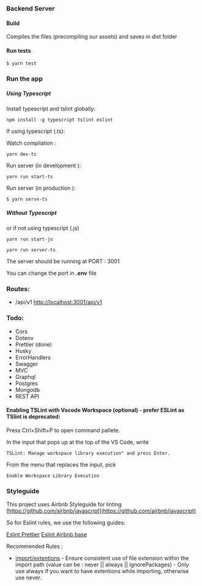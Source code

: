 ### Backend Server

#### Build

Compiles the files (precompiling our assets) and saves in dist folder

#### Run tests

`$ yarn test`

### Run the app

##### Using Typescript

Install typescript and tslint globally:

`npm install -g typescript tslint eslint`

If using typescript (.ts):

Watch compilation :

`yarn dev-ts`

Run server (in development ):

`yarn run start-ts`

Run server (in production ):

`$ yarn serve-ts`


##### Without Typescript

or if not using typescript (.js)

`yarn run start-js`

`yarn run server-ts`


The server should be running at PORT : 3001

You can change the port in **.env** file

### Routes:

- /api/v1 [http://localhost:3001/api/v1](http://localhost:3001/api/v1)

### Todo:

- Cors
- Dotenv
- Prettier (done)
- Husky
- ErrorHandlers
- Swagger
- MVC
- Graphql
- Postgres
- Mongodb
- REST API


#### Enabling TSLint with Vscode Workspace (optional) - prefer ESLint as TSlint is deprecated:

Press Ctrl+Shift+P to open command pallete.

In the input that pops up at the top of the VS Code, write

`TSLint: Manage workspace library execution" and press
Enter.`

From the menu that replaces the input, pick

`Enable Workspace Library Execution`


### Styleguide

This project uses Airbnb Styleguide for linting [https://github.com/airbnb/javascript](https://github.com/airbnb/javascript)

So for Eslint rules, we use the following guides:

[Eslint Prettier](https://github.com/prettier/eslint-config-prettier)
[Eslint Airbnb base](https://www.npmjs.com/package/eslint-config-airbnb-base)


Recommended Rules :

- [import/extentions](https://github.com/benmosher/eslint-plugin-import/blob/v2.23.3/docs/rules/extensions.md) - Ensure consistent use of file extension within the import path (value can be : never || always || ignorePackages) - Only use always if you want to have extentions while importing, otherwise use never.
